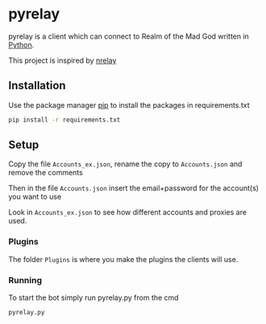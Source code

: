 # pyrelay

pyrelay is a client which can connect to Realm of the Mad God written in [Python](https://www.python.org/).

This project is inspired by [nrelay](https://github.com/thomas-crane/nrelay)

## Installation

Use the package manager [pip](https://pip.pypa.io/en/stable/) to install the packages in requirements.txt

```bash
pip install -r requirements.txt
```

## Setup

Copy the file `Accounts_ex.json`, rename the copy to `Accounts.json` and remove the comments

Then in the file `Accounts.json` insert the email+password for the account(s) you want to use

Look in `Accounts_ex.json` to see how different accounts and proxies are used.

### Plugins

The folder `Plugins` is where you make the plugins the clients will use.

### Running

To start the bot simply run pyrelay.py from the cmd

```bash
pyrelay.py
```